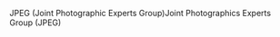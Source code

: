 <span data-ttu-id="aa28c-101">JPEG (Joint Photographic Experts Group)</span><span class="sxs-lookup"><span data-stu-id="aa28c-101">Joint Photographics Experts Group (JPEG)</span></span>